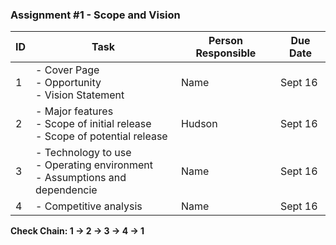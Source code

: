 ### Assignment #1 - Scope and Vision
| ID | Task                                                                                    | Person Responsible| Due Date  |
|----|-----------------------------------------------------------------------------------------|------------------|------------|
| 1  | - Cover Page <br> - Opportunity <br> - Vision Statement                                 | Name             | Sept 16    | 
| 2  | - Major features <br> - Scope of initial release <br> - Scope of potential release      | Hudson           | Sept 16    |
| 3  | - Technology to use <br> - Operating environment <br> - Assumptions and dependencie     | Name             | Sept 16    |
| 4  | - Competitive analysis                                                                  | Name             | Sept 16    |

**Check Chain: 1 → 2 → 3 → 4 → 1**
